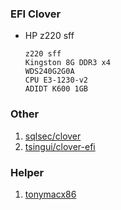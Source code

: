 ### EFI Clover

* HP z220 sff

    ```
    z220 sff
    Kingston 8G DDR3 x4
    WDS240G2G0A 
    CPU E3-1230-v2
    ADIDT K600 1GB
    ```

### Other

1. [sqlsec/clover](https://github.com/sqlsec/clover)
2. [tsingui/clover-efi](https://github.com/tsingui/clover-efi)

### Helper

1. [tonymacx86](https://www.tonymacx86.com/)